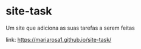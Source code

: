 # site-task
Um site que adiciona as suas tarefas a serem feitas

link: https://mariarosa1.github.io/site-task/

